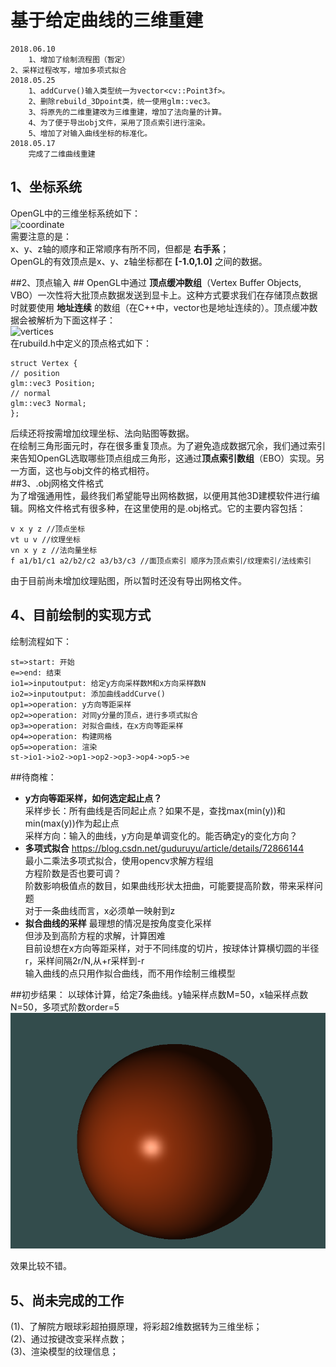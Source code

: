 # 基于给定曲线的三维重建
    2018.06.10
    	1、增加了绘制流程图（暂定）
	2、采样过程改写，增加多项式拟合
    2018.05.25
        1、addCurve()输入类型统一为vector<cv::Point3f>。
        2、删除rebuild_3Dpoint类，统一使用glm::vec3。
        3、将原先的二维重建改为三维重建，增加了法向量的计算。
        4、为了便于导出obj文件，采用了顶点索引进行渲染。
        5、增加了对输入曲线坐标的标准化。
    2018.05.17
        完成了二维曲线重建
## 1、坐标系统 ##
OpenGL中的三维坐标系统如下：  
![coordinate](https://learnopengl-cn.github.io/img/01/08/coordinate_systems_right_handed.png)  
需要注意的是：  
x、y、z轴的顺序和正常顺序有所不同，但都是 **右手系**；  
OpenGL的有效顶点是x、y、z轴坐标都在 __[-1.0,1.0]__ 之间的数据。  

##2、顶点输入 ##
OpenGL中通过 **顶点缓冲数组**（Vertex Buffer Objects, VBO）一次性将大批顶点数据发送到显卡上。这种方式要求我们在存储顶点数据时就要使用 **地址连续** 的数组（在C++中，vector也是地址连续的）。顶点缓冲数据会被解析为下面这样子：  
![vertices](https://learnopengl-cn.github.io/img/01/04/vertex_attribute_pointer.png)  
在rubuild.h中定义的顶点格式如下：  

    struct Vertex {
	// position
	glm::vec3 Position;
	// normal
	glm::vec3 Normal;
    };

后续还将按需增加纹理坐标、法向贴图等数据。  
在绘制三角形面元时，存在很多重复顶点。为了避免造成数据冗余，我们通过索引来告知OpenGL选取哪些顶点组成三角形，这通过**顶点索引数组**（EBO）实现。另一方面，这也与obj文件的格式相符。  
##3、.obj网格文件格式  
为了增强通用性，最终我们希望能导出网格数据，以便用其他3D建模软件进行编辑。网格文件格式有很多种，在这里使用的是.obj格式。它的主要内容包括：  

    v x y z //顶点坐标
    vt u v //纹理坐标
    vn x y z //法向量坐标
    f a1/b1/c1 a2/b2/c2 a3/b3/c3 //面顶点索引 顺序为顶点索引/纹理索引/法线索引

由于目前尚未增加纹理贴图，所以暂时还没有导出网格文件。  
## 4、目前绘制的实现方式 ##
绘制流程如下：
```flow 
st=>start: 开始
e=>end: 结束 
io1=>inputoutput: 给定y方向采样数M和x方向采样数N
io2=>inputoutput: 添加曲线addCurve() 
op1=>operation: y方向等距采样
op2=>operation: 对同y分量的顶点，进行多项式拟合
op3=>operation: 对拟合曲线，在x方向等距采样
op4=>operation: 构建网格
op5=>operation: 渲染
st->io1->io2->op1->op2->op3->op4->op5->e

``` 
##待商榷： 
* **y方向等距采样，如何选定起止点？**  
  采样步长：所有曲线是否同起止点？如果不是，查找max(min(y))和min(max(y))作为起止点  
  采样方向：输入的曲线，y方向是单调变化的。能否确定y的变化方向？  
* **多项式拟合**
  https://blog.csdn.net/guduruyu/article/details/72866144  
  最小二乘法多项式拟合，使用opencv求解方程组  
  方程阶数是否也要可调？  
  阶数影响极值点的数目，如果曲线形状太扭曲，可能要提高阶数，带来采样问题  
  对于一条曲线而言，x必须单一映射到z  
* **拟合曲线的采样**
  最理想的情况是按角度变化采样  
  但涉及到高阶方程的求解，计算困难  
  目前设想在x方向等距采样，对于不同纬度的切片，按球体计算横切圆的半径r，采样间隔2r/N,从+r采样到-r  
  输入曲线的点只用作拟合曲线，而不用作绘制三维模型  

##初步结果：
以球体计算，给定7条曲线。y轴采样点数M=50，x轴采样点数N=50，多项式阶数order=5  
![rebuild](https://raw.githubusercontent.com/lsa1997/images/master/%E9%87%8D%E5%BB%BA.bmp)  

效果比较不错。  
## 5、尚未完成的工作 ##
(1)、了解院方眼球彩超拍摄原理，将彩超2维数据转为三维坐标；  
(2)、通过按键改变采样点数；  
(3)、渲染模型的纹理信息；  
